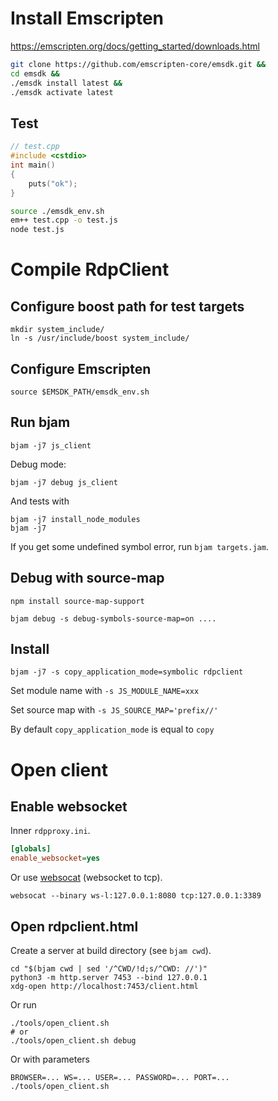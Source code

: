 # Install Emscripten

https://emscripten.org/docs/getting_started/downloads.html

```sh
git clone https://github.com/emscripten-core/emsdk.git &&
cd emsdk &&
./emsdk install latest &&
./emsdk activate latest
```
<!-- version: 2.0.9 -->

## Test

```cpp
// test.cpp
#include <cstdio>
int main()
{
    puts("ok");
}
```

```bash
source ./emsdk_env.sh
em++ test.cpp -o test.js
node test.js
```


# Compile RdpClient

## Configure boost path for test targets

    mkdir system_include/
    ln -s /usr/include/boost system_include/

## Configure Emscripten

    source $EMSDK_PATH/emsdk_env.sh

## Run bjam

    bjam -j7 js_client

Debug mode:

    bjam -j7 debug js_client

And tests with

    bjam -j7 install_node_modules
    bjam -j7

If you get some undefined symbol error, run `bjam targets.jam`.

## Debug with source-map

    npm install source-map-support

    bjam debug -s debug-symbols-source-map=on ....


## Install

    bjam -j7 -s copy_application_mode=symbolic rdpclient

Set module name with `-s JS_MODULE_NAME=xxx`

Set source map with `-s JS_SOURCE_MAP='prefix//'`

By default `copy_application_mode` is equal to `copy`


# Open client

## Enable websocket

Inner `rdpproxy.ini`.

```ini
[globals]
enable_websocket=yes
```

Or use [websocat](https://github.com/vi/websocat) (websocket to tcp).

```
websocat --binary ws-l:127.0.0.1:8080 tcp:127.0.0.1:3389
```

## Open rdpclient.html

Create a server at build directory (see `bjam cwd`).

    cd "$(bjam cwd | sed '/^CWD/!d;s/^CWD: //')"
    python3 -m http.server 7453 --bind 127.0.0.1
    xdg-open http://localhost:7453/client.html

Or run

    ./tools/open_client.sh
    # or
    ./tools/open_client.sh debug

Or with parameters

    BROWSER=... WS=... USER=... PASSWORD=... PORT=... ./tools/open_client.sh
